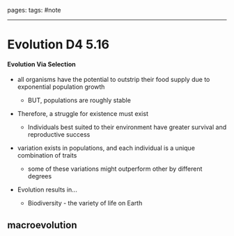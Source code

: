 pages: 
tags: #note 

___ 

# Evolution D4 5.16
#### Evolution Via Selection

- all organisms have the potential to outstrip their food supply due to exponential population growth
	- BUT, populations are roughly stable 
- Therefore, a struggle for existence must exist
	- Individuals best suited to their environment have greater survival and reproductive success
- variation exists in populations, and each individual is a unique combination of traits
	- some of these variations might outperform other by different degrees

- Evolution results in...
	- Biodiversity - the variety of life on Earth

macroevolution
- 
